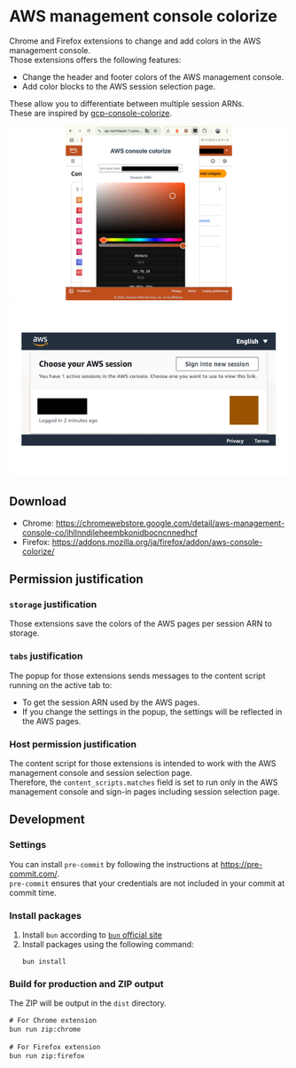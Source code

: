 # AWS management console colorize

Chrome and Firefox extensions to change and add colors in the AWS management console.  
Those extensions offers the following features:

- Change the header and footer colors of the AWS management console.
- Add color blocks to the AWS session selection page.

These allow you to differentiate between multiple session ARNs.  
These are inspired by [gcp-console-colorize](https://github.com/yfuruyama/gcp-console-colorize).

![A screenshot in the AWS management console](screenshots/management_console.png)
![A screenshot in the AWS session selection page](screenshots/session_selection_page.png)

## Download

- Chrome: <https://chromewebstore.google.com/detail/aws-management-console-co/ihllnndjleheembkonidbocncnnedhcf>
- Firefox: <https://addons.mozilla.org/ja/firefox/addon/aws-console-colorize/>

## Permission justification

### `storage` justification

Those extensions save the colors of the AWS pages per session ARN to storage.

### `tabs` justification

The popup for those extensions sends messages to the content script running on the active tab to:

- To get the session ARN used by the AWS pages.
- If you change the settings in the popup, the settings will be reflected in the AWS pages.

### Host permission justification

<!-- textlint-disable ja-technical-writing/sentence-length -->

The content script for those extensions is intended to work with the AWS management console and session selection page.  
Therefore, the `content_scripts.matches` field is set to run only in the AWS management console and sign-in pages including session selection page.

<!-- textlint-enable ja-technical-writing/sentence-length -->

## Development

### Settings

You can install `pre-commit` by following the instructions at <https://pre-commit.com/>.  
`pre-commit` ensures that your credentials are not included in your commit at commit time.

### Install packages

1. Install `bun` according to [`bun` official site](https://bun.sh/docs/installation)
2. Install packages using the following command:
   ```Shell
   bun install
   ```

### Build for production and ZIP output

The ZIP will be output in the `dist` directory.

```shell
# For Chrome extension
bun run zip:chrome

# For Firefox extension
bun run zip:firefox
```
